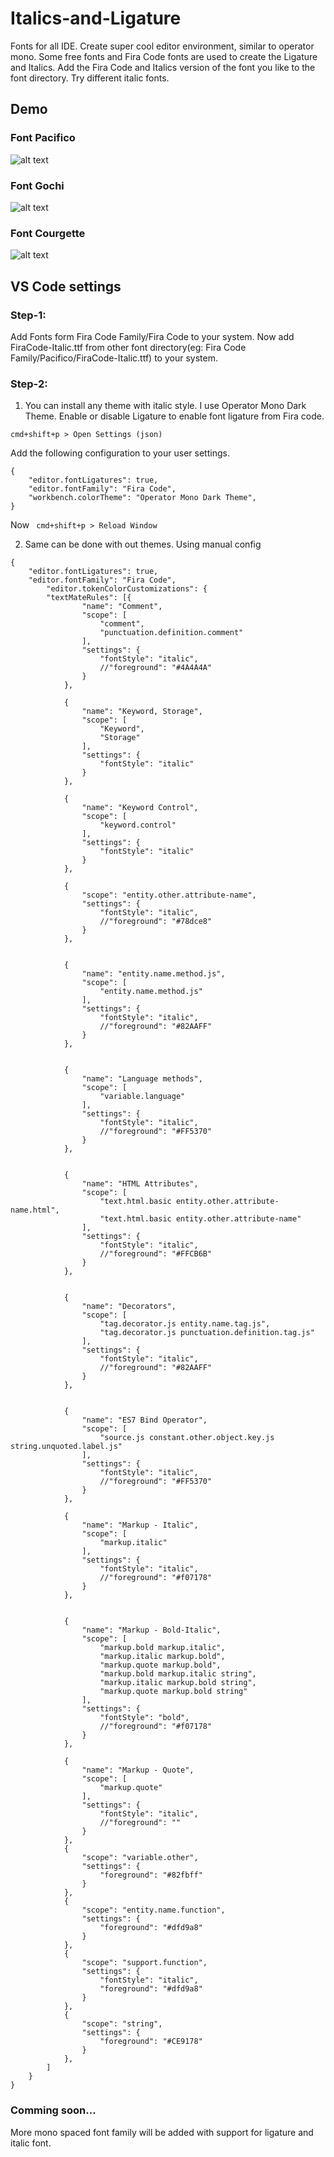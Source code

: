 # Italics-and-Ligature

Fonts for all IDE. Create super cool editor environment, similar to operator mono. Some free fonts and Fira Code fonts are used to create the Ligature and Italics. Add the Fira Code and Italics version of the font you like to the font directory. Try  different italic fonts.

## Demo

### Font Pacifico

![alt text](https://raw.githubusercontent.com/deepanrajkumar/Italics-and-Ligature/master/assets/demo-1.jpg)

### Font Gochi

![alt text](https://raw.githubusercontent.com/deepanrajkumar/Italics-and-Ligature/master/assets/demo-2.jpg)

### Font Courgette

![alt text](https://raw.githubusercontent.com/deepanrajkumar/Italics-and-Ligature/master/assets/demo-3.jpg)


## VS Code settings

### Step-1:

Add Fonts form Fira Code Family/Fira Code to your system. Now add FiraCode-Italic.ttf from other font directory(eg: Fira Code Family/Pacifico/FiraCode-Italic.ttf) to your system.

### Step-2:

1. You can install any theme with italic style. I use Operator Mono Dark Theme. Enable or disable Ligature to enable font ligature from Fira code.

```
cmd+shift+p > Open Settings (json)
```
Add the following configuration to your user settings.
```
{
    "editor.fontLigatures": true,
    "editor.fontFamily": "Fira Code",
    "workbench.colorTheme": "Operator Mono Dark Theme",
}
```
Now ``` cmd+shift+p > Reload Window```

2. Same can be done with out themes. Using manual config 

```
{
    "editor.fontLigatures": true,
    "editor.fontFamily": "Fira Code",
        "editor.tokenColorCustomizations": {
        "textMateRules": [{
                "name": "Comment",
                "scope": [
                    "comment",
                    "punctuation.definition.comment"
                ],
                "settings": {
                    "fontStyle": "italic",
                    //"foreground": "#4A4A4A"
                }
            },
    
            {
                "name": "Keyword, Storage",
                "scope": [
                    "Keyword",
                    "Storage"
                ],
                "settings": {
                    "fontStyle": "italic"
                }
            },
    
            {
                "name": "Keyword Control",
                "scope": [
                    "keyword.control"
                ],
                "settings": {
                    "fontStyle": "italic"
                }
            },
    
            {
                "scope": "entity.other.attribute-name",
                "settings": {
                    "fontStyle": "italic",
                    //"foreground": "#78dce8"
                }
            },
    
    
            {
                "name": "entity.name.method.js",
                "scope": [
                    "entity.name.method.js"
                ],
                "settings": {
                    "fontStyle": "italic",
                    //"foreground": "#82AAFF"
                }
            },
    
    
            {
                "name": "Language methods",
                "scope": [
                    "variable.language"
                ],
                "settings": {
                    "fontStyle": "italic",
                    //"foreground": "#FF5370"
                }
            },
    
    
            {
                "name": "HTML Attributes",
                "scope": [
                    "text.html.basic entity.other.attribute-name.html",
                    "text.html.basic entity.other.attribute-name"
                ],
                "settings": {
                    "fontStyle": "italic",
                    //"foreground": "#FFCB6B"
                }
            },
    
    
            {
                "name": "Decorators",
                "scope": [
                    "tag.decorator.js entity.name.tag.js",
                    "tag.decorator.js punctuation.definition.tag.js"
                ],
                "settings": {
                    "fontStyle": "italic",
                    //"foreground": "#82AAFF"
                }
            },
    
    
            {
                "name": "ES7 Bind Operator",
                "scope": [
                    "source.js constant.other.object.key.js string.unquoted.label.js"
                ],
                "settings": {
                    "fontStyle": "italic",
                    //"foreground": "#FF5370"
                }
            },
    
            {
                "name": "Markup - Italic",
                "scope": [
                    "markup.italic"
                ],
                "settings": {
                    "fontStyle": "italic",
                    //"foreground": "#f07178"
                }
            },
    
    
            {
                "name": "Markup - Bold-Italic",
                "scope": [
                    "markup.bold markup.italic",
                    "markup.italic markup.bold",
                    "markup.quote markup.bold",
                    "markup.bold markup.italic string",
                    "markup.italic markup.bold string",
                    "markup.quote markup.bold string"
                ],
                "settings": {
                    "fontStyle": "bold",
                    //"foreground": "#f07178"
                }
            },
    
            {
                "name": "Markup - Quote",
                "scope": [
                    "markup.quote"
                ],
                "settings": {
                    "fontStyle": "italic",
                    //"foreground": ""
                }
            },
            {
                "scope": "variable.other",
                "settings": {
                    "foreground": "#82fbff"
                }
            },
            {
                "scope": "entity.name.function",
                "settings": {
                    "foreground": "#dfd9a8"
                }
            },
            {
                "scope": "support.function",
                "settings": {
                    "fontStyle": "italic",
                    "foreground": "#dfd9a8"
                }
            },
            {
                "scope": "string",
                "settings": {
                    "foreground": "#CE9178"
                }
            },
        ]
    }
}
```

### Comming soon...

More mono spaced font family will be added with support for ligature and italic font.
